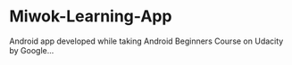 # Miwok-Learning-App
Android app developed while taking Android Beginners Course on Udacity by Google...

